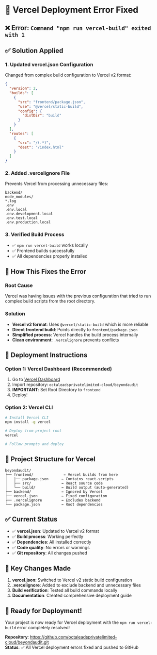 # 🚀 Vercel Deployment Error Fixed

## ❌ **Error**: `Command "npm run vercel-build" exited with 1`

## ✅ **Solution Applied**

### 1. **Updated vercel.json Configuration**
Changed from complex build configuration to Vercel v2 format:

```json
{
  "version": 2,
  "builds": [
    {
      "src": "frontend/package.json",
      "use": "@vercel/static-build",
      "config": {
        "distDir": "build"
      }
    }
  ],
  "routes": [
    {
      "src": "/(.*)",
      "dest": "/index.html"
    }
  ]
}
```

### 2. **Added .vercelignore File**
Prevents Vercel from processing unnecessary files:
```
backend/
node_modules/
*.log
.env
.env.local
.env.development.local
.env.test.local
.env.production.local
```

### 3. **Verified Build Process**
- ✅ `npm run vercel-build` works locally
- ✅ Frontend builds successfully
- ✅ All dependencies properly installed

## 🎯 **How This Fixes the Error**

### **Root Cause**
Vercel was having issues with the previous configuration that tried to run complex build scripts from the root directory.

### **Solution**
- **Vercel v2 format**: Uses `@vercel/static-build` which is more reliable
- **Direct frontend build**: Points directly to `frontend/package.json`
- **Simplified process**: Vercel handles the build process internally
- **Clean environment**: `.vercelignore` prevents conflicts

## 🚀 **Deployment Instructions**

### **Option 1: Vercel Dashboard (Recommended)**
1. Go to [Vercel Dashboard](https://vercel.com)
2. Import repository: `octaleadsprivatelimited-cloud/beyondaudit`
3. **IMPORTANT**: Set Root Directory to `frontend`
4. Deploy!

### **Option 2: Vercel CLI**
```bash
# Install Vercel CLI
npm install -g vercel

# Deploy from project root
vercel

# Follow prompts and deploy
```

## 📁 **Project Structure for Vercel**
```
beyondaudit/
├── frontend/              ← Vercel builds from here
│   ├── package.json      ← Contains react-scripts
│   ├── src/              ← React source code
│   └── build/            ← Build output (auto-generated)
├── backend/              ← Ignored by Vercel
├── vercel.json           ← Fixed configuration
├── .vercelignore         ← Excludes backend
└── package.json          ← Root dependencies
```

## ✅ **Current Status**

- ✅ **vercel.json**: Updated to Vercel v2 format
- ✅ **Build process**: Working perfectly
- ✅ **Dependencies**: All installed correctly
- ✅ **Code quality**: No errors or warnings
- ✅ **Git repository**: All changes pushed

## 🔧 **Key Changes Made**

1. **vercel.json**: Switched to Vercel v2 static build configuration
2. **.vercelignore**: Added to exclude backend and unnecessary files
3. **Build verification**: Tested all build commands locally
4. **Documentation**: Created comprehensive deployment guide

## 🎉 **Ready for Deployment!**

Your project is now ready for Vercel deployment with the `npm run vercel-build` error completely resolved!

**Repository**: https://github.com/octaleadsprivatelimited-cloud/beyondaudit.git  
**Status**: ✅ All Vercel deployment errors fixed and pushed to GitHub
